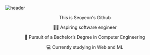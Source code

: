 ![header](https://capsule-render.vercel.app/api?type=transparent&text=Hi,&nbsp;I'm&nbsp;Seoyeon👋&fontColor=6495ED)

<div style="text-align: center;">
    <p>This is Seoyeon's Github</p>
    <p>👩‍💻 Aspiring software engineer </p>
    <p>🏫 Pursuit of a Bachelor’s Degree in Computer Engineering</p>
    <p>💻 Currently studying in Web and ML</p>
<!--     <h2>🛠️ Tech Stack</h2> -->
</div>


